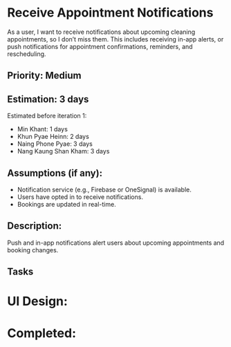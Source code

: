 # Receive Appointment Notifications
As a user, I want to receive notifications about upcoming cleaning appointments, so I don’t miss them. 
This includes receiving in-app alerts, or push notifications for appointment confirmations, 
reminders, and rescheduling.

## Priority: Medium

## Estimation: 3 days
Estimated before iteration 1:
* Min Khant: 1 days
* Khun Pyae Heinn: 2 days
* Naing Phone Pyae: 3 days
* Nang Kaung Shan Kham: 3 days

## Assumptions (if any):
* Notification service (e.g., Firebase or OneSignal) is available.
* Users have opted in to receive notifications.
* Bookings are updated in real-time.

## Description: 
Push and in-app notifications alert users about upcoming appointments and booking changes.

## Tasks


# UI Design:

# Completed:
